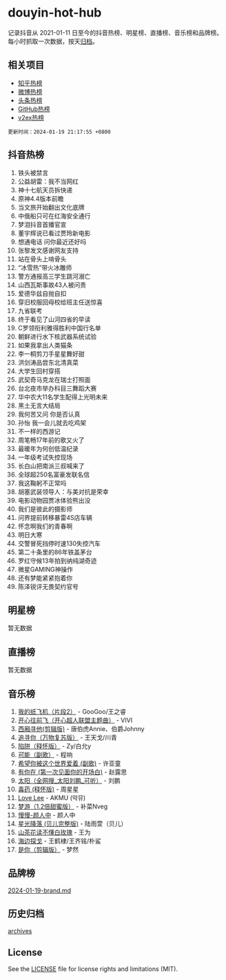 # douyin-hot-hub

记录抖音从 2021-01-11 日至今的抖音热榜、明星榜、直播榜、音乐榜和品牌榜。每小时抓取一次数据，按天[归档](archives)。

## 相关项目

- [知乎热榜](https://github.com/lonnyzhang423/zhihu-hot-hub)
- [微博热榜](https://github.com/lonnyzhang423/weibo-hot-hub)
- [头条热榜](https://github.com/lonnyzhang423/toutiao-hot-hub)
- [GitHub热榜](https://github.com/lonnyzhang423/github-hot-hub)
- [v2ex热榜](https://github.com/lonnyzhang423/v2ex-hot-hub)


`更新时间：2024-01-19 21:17:55 +0800`

## 抖音热榜

1. 铁头被禁言
1. 公益胡雷：我不当网红
1. 神十七航天员拆快递
1. 原神4.4版本前瞻
1. 当文旅开始翻出文化底牌
1. 中俄船只可在红海安全通行
1. 梦泪抖音首播官宣
1. 董宇辉说已看过贾玲新电影
1. 想通电话 问你最近还好吗
1. 张黎发文感谢网友支持
1. 站在骨头上啃骨头
1. “冰雪热”带火冰雕师
1. 警方通报高三学生跳河溺亡
1. 山西瓦斯事故43人被问责
1. 爱德华兹自抛自扣
1. 穿旧校服回母校给班主任送惊喜
1. 九省联考
1. 终于看见了山河四省的早读
1. C罗领衔利雅得胜利中国行名单
1. 朝鲜进行水下核武器系统试验
1. 如果我拿出人类猫条
1. 李一桐剪刀手星星舞好甜
1. 洪剑涛品尝东北清真菜
1. 大学生回村穿搭
1. 武契奇马克龙在瑞士打照面
1. 台北夜市举办科目三舞蹈大赛
1. 华中农大11名学生配得上光明未来
1. 黑土无言大结局
1. 我何苦又问 你是否认真
1. 孙怡 我一会儿就去吃鸡架
1. 不一样的西游记
1. 周笔畅17年前的歌又火了
1. 最暖年为何创低温纪录
1. 一年级考试失控现场
1. 长白山把南派三叔喊来了
1. 全球超250名富豪发联名信
1. 我这鞠躬不正常吗
1. 胡塞武装领导人：与美对抗是荣幸
1. 电影动物园贾冰体验熊出没
1. 我们是彼此的摄影师
1. 问界提前转移暴雷4S店车辆
1. 怀念啊我们的青春啊
1. 明日大寒
1. 交警冒死挡停时速130失控汽车
1. 第二十条里的86年铁盖茅台
1. 罗红守候13年拍到纳纯湖奇迹
1. 微星GAMING神操作
1. 还有梦能紧紧抱着你
1. 陈泽锐评无畏契约官号

## 明星榜

暂无数据

## 直播榜

暂无数据

## 音乐榜

1. [我的纸飞机（片段2）](https://sf86-cdn-tos.douyinstatic.com/obj/tos-cn-ve-2774/oM2ZrKcg2CD5AeRB2gkeXOFB1IxAGJdZPazYHf) - GooGoo/王之睿
1. [开心往前飞（开心超人联盟主题曲）](https://sf86-cdn-tos.douyinstatic.com/obj/tos-cn-ve-2774/9d8fb7c82cf1421fb93a9fe925275e0a) - VIVI
1. [西厢寻他(剪辑版)](https://sf3-cdn-tos.douyinstatic.com/obj/tos-cn-ve-2774/oUsAVfAQKlRNxEv5qxvIB8o5qmIWUcXbzJKJhw) - 唐伯虎Annie、伯爵Johnny
1. [追寻你（万物复苏版）](https://sf3-cdn-tos.douyinstatic.com/obj/tos-cn-ve-2774/oYeAZJsbjIDit9APmBg8u6uDUQnHmoCf3gbo74) - 王天戈/川青
1. [陷阱（释怀版）](https://sf86-cdn-tos.douyinstatic.com/obj/tos-cn-ve-2774/oE8C21LeZrzKLDFfQYgMzx4GAIHageG5IzayY7) - Zy/白允y
1. [可能（副歌）](https://sf6-cdn-tos.douyinstatic.com/obj/tos-cn-ve-2774/cde1731888894259b333569393c2fb51) - 程响
1. [希望你被这个世界爱着 (副歌)](https://sf86-cdn-tos.douyinstatic.com/obj/tos-cn-ve-2774/oUHCmWQfZlE3QQBKBeD8rCFLpJzPgCpImhsxMt) - 许亚童
1. [有你在 (第一次见面你的开场白)](https://sf86-cdn-tos.douyinstatic.com/obj/tos-cn-ve-2774/oAthrQ3ClJBfI57uBoFEgNDYtNCZ0TSYQQfxQ0) - 赵露思
1. [太阳（全网搜_太阳刘鹏_可听）](https://sf86-cdn-tos.douyinstatic.com/obj/tos-cn-ve-2774/ogWbyIQnlBFImVbeDocRdCIYtBHlbJXgfZMvgz) - 刘鹏
1. [毒药 (释怀版)](https://sf86-cdn-tos.douyinstatic.com/obj/tos-cn-ve-2774/oYILMEAzspdZBIzy4frJNB8ZHPHWAhiwowd4Ad) - 周星星
1. [Love Lee](https://sf86-cdn-tos.douyinstatic.com/obj/tos-cn-ve-2774/o05GbkJGbCBTdDnMtB0fwOYgkeZp23vrWQDQBS) - AKMU (악뮤)
1. [梦游（1.2倍甜蜜版）](https://sf6-cdn-tos.douyinstatic.com/obj/tos-cn-ve-2774/o4gyAUm8hwufoEABmwVIiQtHsFuGzAEEWtNMzo) - 补菜Nveg
1. [慢慢-颜人中](https://sf86-cdn-tos.douyinstatic.com/obj/tos-cn-ve-2774/ocjHNfBXdBxQNC8ZGAeoLMFTUgtBg8bkExunDC) - 颜人中
1. [星光降落 (贝儿完整版)](https://sf86-cdn-tos.douyinstatic.com/obj/tos-cn-ve-2774/okwB9hAwyAtsFFkFBzAX1hOOfQuIoMNs0W2Mwr) - 陆雨萱（贝儿）
1. [山茶花读不懂白玫瑰](https://sf6-cdn-tos.douyinstatic.com/obj/tos-cn-ve-2774/osfn8B7DktrRHEPJgPCfDbw7QDQEkwC16BxZg9) - 王为
1. [海边探戈](https://sf86-cdn-tos.douyinstatic.com/obj/tos-cn-ve-2774/os9gE0VQCGqt6VQkZDyBBYvfSDY0QFe3vVmubn) - 王鹤棣/王齐铭/朴鲨
1. [是你（剪辑版）](https://sf86-cdn-tos.douyinstatic.com/obj/tos-cn-ve-2774/46019dae783c4c969944217fe1cfafc4) - 梦然

## 品牌榜

[2024-01-19-brand.md](archives/2024-01-19-brand.md)

## 历史归档

[archives](archives)

## License

See the [LICENSE](LICENSE) file for license rights and limitations (MIT).
